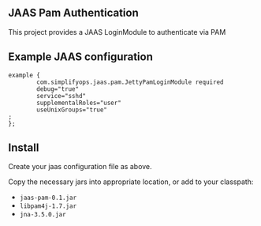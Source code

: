 JAAS Pam Authentication
-----------------------

This project provides a JAAS LoginModule to authenticate via PAM

Example JAAS configuration
--------

    example {
            com.simplifyops.jaas.pam.JettyPamLoginModule required
            debug="true"
            service="sshd"
            supplementalRoles="user"
            useUnixGroups="true"
    ;
    };

Install
-------

Create your jaas configuration file as above.

Copy the necessary jars into appropriate location, or add to your classpath:

* `jaas-pam-0.1.jar`
* `libpam4j-1.7.jar`
* `jna-3.5.0.jar`
